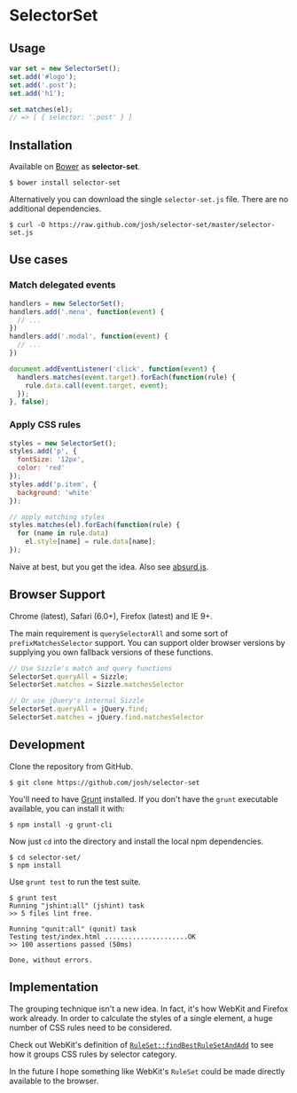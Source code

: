 # SelectorSet

## Usage

``` javascript
var set = new SelectorSet();
set.add('#logo');
set.add('.post');
set.add('h1');

set.matches(el);
// => [ { selector: '.post' } ]
```


## Installation

Available on [Bower](http://bower.io) as **selector-set**.

```
$ bower install selector-set
```

Alternatively you can download the single `selector-set.js` file. There are no additional dependencies.

```
$ curl -O https://raw.github.com/josh/selector-set/master/selector-set.js
```


## Use cases

### Match delegated events

``` javascript
handlers = new SelectorSet();
handlers.add('.menu', function(event) {
  // ...
})
handlers.add('.modal', function(event) {
  // ...
})

document.addEventListener('click', function(event) {
  handlers.matches(event.target).forEach(function(rule) {
    rule.data.call(event.target, event);
  });
}, false);
```


### Apply CSS rules

``` javascript
styles = new SelectorSet();
styles.add('p', {
  fontSize: '12px',
  color: 'red'
});
styles.add('p.item', {
  background: 'white'
});

// apply matching styles
styles.matches(el).forEach(function(rule) {
  for (name in rule.data)
    el.style[name] = rule.data[name];
});
```

Naive at best, but you get the idea. Also see [absurd.js](https://github.com/krasimir/absurd).


## Browser Support

Chrome (latest), Safari (6.0+), Firefox (latest) and IE 9+.

The main requirement is `querySelectorAll` and some sort of `prefixMatchesSelector` support. You can support older browser versions by supplying you own fallback versions of these functions.

``` javascript
// Use Sizzle's match and query functions
SelectorSet.queryAll = Sizzle;
SelectorSet.matches = Sizzle.matchesSelector

// Or use jQuery's internal Sizzle
SelectorSet.queryAll = jQuery.find;
SelectorSet.matches = jQuery.find.matchesSelector
```


## Development

Clone the repository from GitHub.

```
$ git clone https://github.com/josh/selector-set
```

You'll need to have [Grunt](http://gruntjs.com) installed. If you don't have the `grunt` executable available, you can install it with:

```
$ npm install -g grunt-cli
```

Now just `cd` into the directory and install the local npm dependencies.

```
$ cd selector-set/
$ npm install
```

Use `grunt test` to run the test suite.

```
$ grunt test
Running "jshint:all" (jshint) task
>> 5 files lint free.

Running "qunit:all" (qunit) task
Testing test/index.html .....................OK
>> 100 assertions passed (50ms)

Done, without errors.
```


## Implementation

The grouping technique isn't a new idea. In fact, it's how WebKit and Firefox work already. In order to calculate the styles of a single element, a huge number of CSS rules need to be considered.

Check out WebKit's definition of [`RuleSet::findBestRuleSetAndAdd`](https://github.com/WebKit/webkit/blob/c0885665302c752230987427d4021b6df634087d/Source/WebCore/css/RuleSet.cpp#L180-L231) to see how it groups CSS rules by selector category.

In the future I hope something like WebKit's `RuleSet` could be made directly available to the browser.

